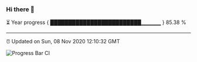 ### Hi there 👋

⏳ Year progress { █████████████████████████▁▁▁▁▁ } 85.38 %

---

⏰ Updated on Sun, 08 Nov 2020 12:10:32 GMT

![Progress Bar CI](https://github.com/liununu/liununu/workflows/Progress%20Bar%20CI/badge.svg)
